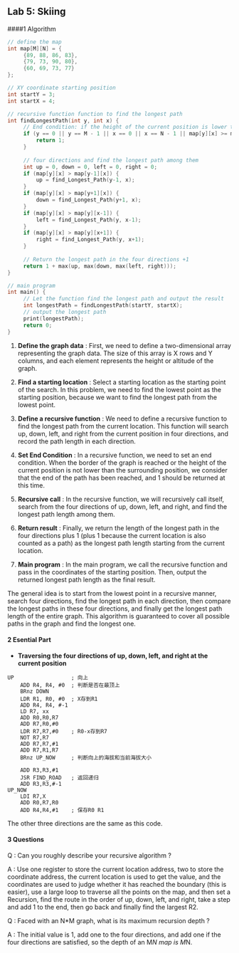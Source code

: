 ## Lab 5: Skiing

####1 Algorithm

```C
// define the map
int map[M][N] = {
     {89, 88, 86, 83},
     {79, 73, 90, 80},
     {60, 69, 73, 77}
};

// XY coordinate starting position
int startY = 3;
int startX = 4;

// recursive function function to find the longest path
int findLongestPath(int y, int x) {
     // End condition: if the height of the current position is lower than the surrounding points, return 1
     if (y == 0 || y == M - 1 || x == 0 || x == N - 1 || map[y][x] >= map[y-1][x] && map [y][x] >= map[y+1][x] && map[y][x] >= map[y][x-1] && map[y][x] >= map[y] [x+1]) {
         return 1;
     }
    
     // four directions and find the longest path among them
     int up = 0, down = 0, left = 0, right = 0;
     if (map[y][x] > map[y-1][x]) {
         up = find_Longest_Path(y-1, x);
     }
     if (map[y][x] > map[y+1][x]) {
         down = find_Longest_Path(y+1, x);
     }
     if (map[y][x] > map[y][x-1]) {
         left = find_Longest_Path(y, x-1);
     }
     if (map[y][x] > map[y][x+1]) {
         right = find_Longest_Path(y, x+1);
     }
    
     // Return the longest path in the four directions +1
     return 1 + max(up, max(down, max(left, right)));
}

// main program
int main() {
     // Let the function find the longest path and output the result
     int longestPath = findLongestPath(startY, startX);
     // output the longest path
     print(longestPath);
     return 0;
}
```

1. **Define the graph data** : First, we need to define a two-dimensional array representing the graph data. The size of this array is X rows and Y columns, and each element represents the height or altitude of the graph.

2. **Find a starting location** : Select a starting location as the starting point of the search. In this problem, we need to find the lowest point as the starting position, because we want to find the longest path from the lowest point.

3. **Define a recursive function** : We need to define a recursive function to find the longest path from the current location. This function will search up, down, left, and right from the current position in four directions, and record the path length in each direction.

4. **Set End Condition** : In a recursive function, we need to set an end condition. When the border of the graph is reached or the height of the current position is not lower than the surrounding position, we consider that the end of the path has been reached, and 1 should be returned at this time.

5. **Recursive call** : In the recursive function, we will recursively call itself, search from the four directions of up, down, left, and right, and find the longest path length among them.

6. **Return result** : Finally, we return the length of the longest path in the four directions plus 1 (plus 1 because the current location is also counted as a path) as the longest path length starting from the current location.

7. **Main program** : In the main program, we call the recursive function and pass in the coordinates of the starting position. Then, output the returned longest path length as the final result.

The general idea is to start from the lowest point in a recursive manner, search four directions, find the longest path in each direction, then compare the longest paths in these four directions, and finally get the longest path length of the entire graph. This algorithm is guaranteed to cover all possible paths in the graph and find the longest one.

#### 2 Esential Part

- **Traversing the four directions of up, down, left, and right at the current position**

```assembly
UP                  ; 向上
    ADD R4, R4, #0  ; 判断是否在最顶上
    BRnz DOWN
    LDR R1, R0, #0  ; X存到R1
    ADD R4, R4, #-1
    LD R7, xx
    ADD R0,R0,R7
    ADD R7,R0,#0
    LDR R7,R7,#0    ; R0-x存到R7
    NOT R7,R7
    ADD R7,R7,#1
    ADD R7,R1,R7
    BRnz UP_NOW     ; 判断向上的海拔和当前海拔大小

    ADD R3,R3,#1
    JSR FIND_ROAD   ; 返回递归
    ADD R3,R3,#-1
UP_NOW  
    LDI R7,X
    ADD R0,R7,R0
    ADD R4,R4,#1    ; 保存R0 R1 
```

The other three directions are the same as this code.

#### 3 Questions

Q : Can you roughly describe your recursive algorithm ?

A : Use one register to store the current location address, two to store the coordinate address, the current location is used to get the value, and the coordinates are used to judge whether it has reached the boundary (this is easier), use a large loop to traverse all the points on the map, and then set a Recursion, find the route in the order of up, down, left, and right, take a step and add 1 to the end, then go back and finally find the largest R2.

Q : Faced with an N*M graph, what is its maximum recursion depth ?

A : The initial value is 1, add one to the four directions, and add one if the four directions are satisfied, so the depth of an M*N map is M*N.
